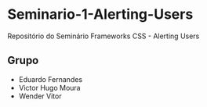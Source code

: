 # Seminario-1-Alerting-Users
Repositório do Seminário Frameworks CSS - Alerting Users

## Grupo
- Eduardo Fernandes
- Victor Hugo Moura
- Wender Vitor
